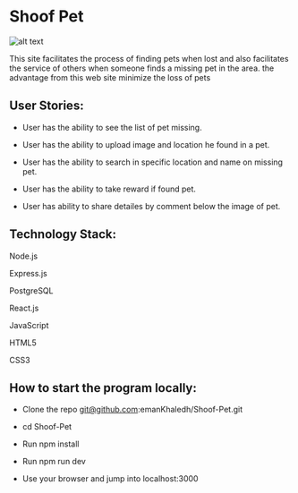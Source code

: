 # Shoof Pet
![alt text](https://applewood.com/website/wp-content/uploads/2017/07/PetProtection.jpg)

This site facilitates the process of finding pets when lost and also facilitates the service of others when someone finds a missing pet in the area.
the advantage from this web site minimize the loss of pets


## User Stories:
- User has the ability to see the list of pet missing. 

- User has the ability to upload image and location  he found in  a  pet. 

- User has the ability to search in specific location and name on missing pet.

- User has the ability to take reward if found pet.

- User has ability to share detailes by comment below 
the image of pet.

## Technology Stack:
Node.js

Express.js

PostgreSQL

React.js

JavaScript

HTML5

CSS3

## How to start the program locally:
- Clone the repo git@github.com:emanKhaledh/Shoof-Pet.git

- cd Shoof-Pet

- Run npm install

- Run npm run dev

- Use your browser and jump into localhost:3000
